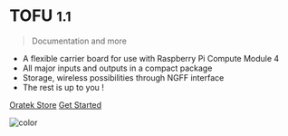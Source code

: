 <!-- _coverpage.md -->

<!-- ![logo](_media/tofu_for_github.png) -->

# TOFU <small>1.1</small>

> Documentation and more

- A flexible carrier board for use with Raspberry Pi Compute Module 4
- All major inputs and outputs in a compact package
- Storage, wireless possibilities through NGFF interface
- The rest is up to you !

[Oratek Store](https://store.oratek.com)
[Get Started](#tofu-board)

<!-- background image to be fixed -->
<!-- ![](_media/tofu_background.jpg) -->

<!-- background color -->
![color](#000)
